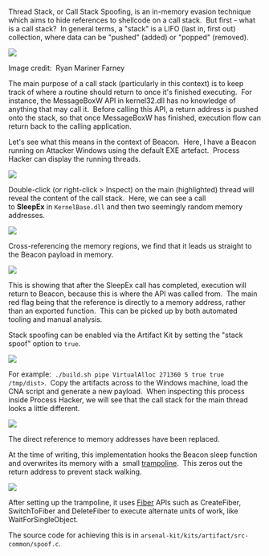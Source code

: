 Thread Stack, or Call Stack Spoofing, is an in-memory evasion technique which aims to hide references to shellcode on a call stack.  But first - what is a call stack?  In general terms, a "stack" is a LIFO (last in, first out) collection, where data can be "pushed" (added) or "popped" (removed).

  

![](https://miro.medium.com/max/874/1*rLV0q6if8Drx1PbrncybXw.png)

Image credit:  Ryan Mariner Farney

  

The main purpose of a call stack (particularly in this context) is to keep track of where a routine should return to once it's finished executing.  For instance, the MessageBoxW API in kernel32.dll has no knowledge of anything that may call it.  Before calling this API, a return address is pushed onto the stack, so that once MessageBoxW has finished, execution flow can return back to the calling application.

Let's see what this means in the context of Beacon.  Here, I have a Beacon running on Attacker Windows using the default EXE artefact.  Process Hacker can display the running threads.

  

![](https://rto2-assets.s3.eu-west-2.amazonaws.com/stack-spoof/no-spoof-threads.png)

  

Double-click (or right-click > Inspect) on the main (highlighted) thread will reveal the content of the call stack.  Here, we can see a call to **SleepEx** in `KernelBase.dll` and then two seemingly random memory addresses.

  

![](https://rto2-assets.s3.eu-west-2.amazonaws.com/stack-spoof/call-stack-4360.png)

  

Cross-referencing the memory regions, we find that it leads us straight to the Beacon payload in memory.

  

![](https://rto2-assets.s3.eu-west-2.amazonaws.com/stack-spoof/mapped-pe.png)

  

This is showing that after the SleepEx call has completed, execution will return to Beacon, because this is where the API was called from.  The main red flag being that the reference is directly to a memory address, rather than an exported function.  This can be picked up by both automated tooling and manual analysis.

  

Stack spoofing can be enabled via the Artifact Kit by setting the "stack spoof" option to `true`.

  

![](https://rto2-assets.s3.eu-west-2.amazonaws.com/stack-spoof/build-script.png)

  

For example:  `./build.sh pipe VirtualAlloc 271360 5 true true /tmp/dist>`.  Copy the artifacts across to the Windows machine, load the CNA script and generate a new payload.  When inspecting this process inside Process Hacker, we will see that the call stack for the main thread looks a little different.

  

![](https://rto2-assets.s3.eu-west-2.amazonaws.com/stack-spoof/call-stack-6416.png)

  

The direct reference to memory addresses have been replaced.

At the time of writing, this implementation hooks the Beacon sleep function and [](https://docs.microsoft.com/en-us/windows/win32/procthread/fibers)overwrites its memory with a  small [trampoline](https://en.wikipedia.org/wiki/Trampoline_(computing)).  This zeros out the return address to prevent stack walking.

  

![](https://rto2-assets.s3.eu-west-2.amazonaws.com/stack-spoof/x64-trampoline.png)

  

After setting up the trampoline, it uses [Fiber](https://docs.microsoft.com/en-us/windows/win32/procthread/fibers) APIs such as CreateFiber, SwitchToFiber and DeleteFiber to execute alternate units of work, like WaitForSingleObject.

The source code for achieving this is in `arsenal-kit/kits/artifact/src-common/spoof.c`.